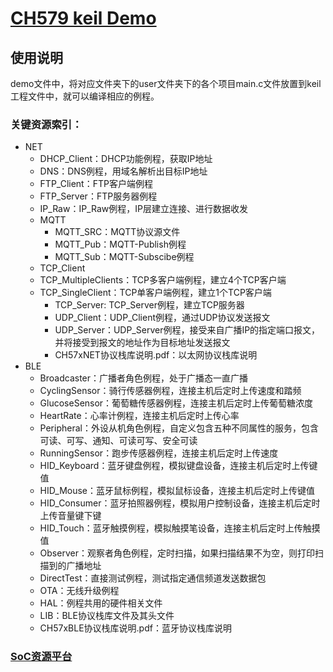 ﻿# [CH579 keil Demo](https://github.com/sochub/CH579)

## 使用说明
demo文件中，将对应文件夹下的user文件夹下的各个项目main.c文件放置到keil工程文件中，就可以编译相应的例程。

### 关键资源索引：

*  NET 
    *  DHCP_Client：DHCP功能例程，获取IP地址
    *  DNS：DNS例程，用域名解析出目标IP地址
    *  FTP_Client：FTP客户端例程
    *  FTP_Server：FTP服务器例程
    *  IP_Raw：IP_Raw例程，IP层建立连接、进行数据收发
    *  MQTT
        *  MQTT_SRC：MQTT协议源文件
        *  MQTT_Pub：MQTT-Publish例程
        *  MQTT_Sub：MQTT-Subscibe例程
    *  TCP_Client
    *  TCP_MultipleClients：TCP多客户端例程，建立4个TCP客户端
    *  TCP_SingleClient：TCP单客户端例程，建立1个TCP客户端
        *  TCP_Server: TCP_Server例程，建立TCP服务器
        *  UDP_Client：UDP_Client例程，通过UDP协议发送报文
        *  UDP_Server：UDP_Server例程，接受来自广播IP的指定端口报文，并将接受到报文的地址作为目标地址发送报文
        *  CH57xNET协议栈库说明.pdf：以太网协议栈库说明  
* BLE
    * Broadcaster：广播者角色例程，处于广播态一直广播
    * CyclingSensor：骑行传感器例程，连接主机后定时上传速度和踏频
    * GlucoseSensor：葡萄糖传感器例程，连接主机后定时上传葡萄糖浓度
    * HeartRate：心率计例程，连接主机后定时上传心率
    * Peripheral：外设从机角色例程，自定义包含五种不同属性的服务，包含可读、可写、通知、可读可写、安全可读
    * RunningSensor：跑步传感器例程，连接主机后定时上传速度
    * HID_Keyboard：蓝牙键盘例程，模拟键盘设备，连接主机后定时上传键值
    * HID_Mouse：蓝牙鼠标例程，模拟鼠标设备，连接主机后定时上传键值
    * HID_Consumer：蓝牙拍照器例程，模拟用户控制设备，连接主机后定时上传音量键下键
    * HID_Touch：蓝牙触摸例程，模拟触摸笔设备，连接主机后定时上传触摸值
    * Observer：观察者角色例程，定时扫描，如果扫描结果不为空，则打印扫描到的广播地址
    * DirectTest：直接测试例程，测试指定通信频道发送数据包
    * OTA：无线升级例程
    * HAL：例程共用的硬件相关文件
    * LIB：BLE协议栈库文件及其头文件
    * CH57xBLE协议栈库说明.pdf：蓝牙协议栈库说明

###  [SoC资源平台](http://www.qitas.cn)
